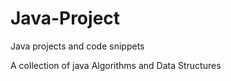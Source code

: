 # Java-Project
Java projects and code snippets

A collection of java Algorithms and Data Structures
